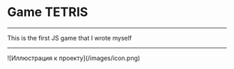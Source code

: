 <h1>Game TETRIS</h1>
<hr>
This is the first JS game that I wrote myself
<hr>
![Иллюстрация к проекту](/images/icon.png)
